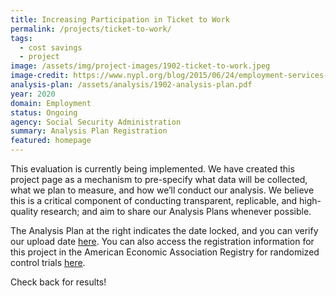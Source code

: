 ```yaml
---
title: Increasing Participation in Ticket to Work
permalink: /projects/ticket-to-work/
tags: 
  - cost savings
  - project
image: /assets/img/project-images/1902-ticket-to-work.jpeg
image-credit: https://www.nypl.org/blog/2015/06/24/employment-services-disabilities
analysis-plan: /assets/analysis/1902-analysis-plan.pdf
year: 2020
domain: Employment
status: Ongoing
agency: Social Security Administration
summary: Analysis Plan Registration
featured: homepage
---
```


This evaluation is currently being implemented. We have created this project page as a mechanism to pre-specify what data will be collected, what we plan to measure, and how we’ll conduct our analysis. We believe this is a critical component of conducting transparent, replicable, and high-quality research; and aim to share our Analysis Plans whenever possible.

The Analysis Plan at the right indicates the date locked, and you can verify our upload date <a href="https://github.com/gsa-oes/office-of-evaluation-sciences/commits/master/assets/analysis/1902-analysis-plan.pdf">here</a>. You can also access the registration information for this project in the American Economic Association Registry for randomized control trials <a href="https://www.socialscienceregistry.org/trials/6380">here</a>.

Check back for results!
